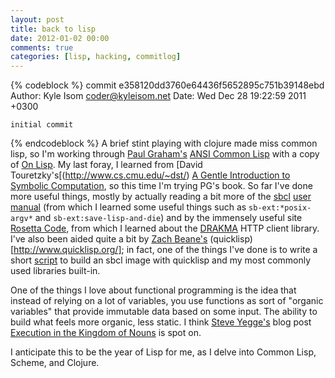 ```yaml
---
layout: post
title: back to lisp
date: 2012-01-02 00:00
comments: true
categories: [lisp, hacking, commitlog]
---
```

{% codeblock %}
   commit e358120dd3760e64436f5652895c751b39148ebd
   Author: Kyle Isom <coder@kyleisom.net>
   Date:   Wed Dec 28 19:22:59 2011 +0300
   
    initial commit
{% endcodeblock %}
A brief stint playing with clojure made miss common lisp, so I'm working
through [Paul Graham's](http://www.paulgraham.com)
[ANSI Common Lisp](http://paulgraham.com/acl.html) with a copy of
[On Lisp](http://paulgraham.com/onlisp.html). My last foray, I learned 
from [David Touretzky's[(http://www.cs.cmu.edu/~dst/)
[A Gentle Introduction to Symbolic Computation](http://www.cs.cmu.edu/~dst/LispBook/index.html),
so this time I'm trying PG's book. So far I've done more useful things,
mostly by actually reading a bit more of the [sbcl](http://www.sbcl.org)
[user manual](http://www.sbcl.org/manual/) (from which I learned some 
useful things such as `sb-ext:*posix-argv*` and `sb-ext:save-lisp-and-die`)
and by the immensely useful site 
[Rosetta Code](http://rosettacode.org/wiki/Rosetta_Code), from which I
learned about the [DRAKMA](http://www.weitz.de/drakma/) HTTP client
library. I've also been aided quite a bit by
[Zach Beane's](http://xach.com) (quicklisp)[http://www.quicklisp.org/];
in fact, one of the things I've done is to write a short 
[script](https://gist.github.com/1548276) to build an sbcl image with
quicklisp and my most commonly used libraries built-in.
<script src="https://gist.github.com/1548276.js?file=build-image.lisp"></script>

One of the things I love about functional programming is the idea that
instead of relying on a lot of variables, you use functions as sort of
"organic variables" that provide immutable data based on some input. The
ability to build what feels more organic, less static. I think 
[Steve Yegge's](https://en.wikipedia.org/wiki/Steve_Yegge)
blog post [Execution in the Kingdom of Nouns](http://steve-yegge.blogspot.com/2006/03/execution-in-kingdom-of-nouns.html)
is spot on.

I anticipate this to be the year of Lisp for me, as I delve into 
Common Lisp, Scheme, and Clojure.
